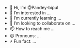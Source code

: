 - 👋 Hi, I’m @Pandey-bipul
- 👀 I’m interested in ...
- 🌱 I’m currently learning ...
- 💞️ I’m looking to collaborate on ...
- 📫 How to reach me ...
- 😄 Pronouns: ...
- ⚡ Fun fact: ...

<!---
Pandey-bipul/Pandey-bipul is a ✨ special ✨ repository because its `README.md` (this file) appears on your GitHub profile.
You can click the Preview link to take a look at your changes.
--->
